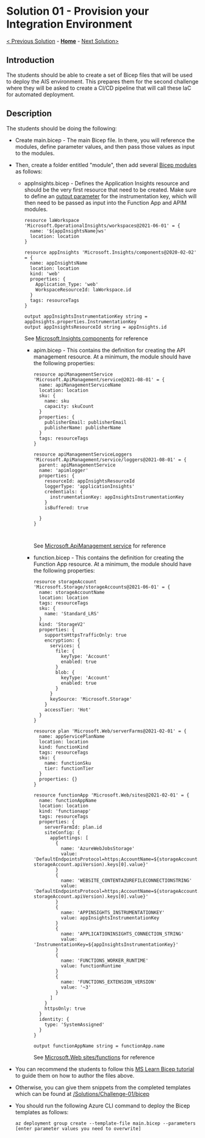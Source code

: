 # Solution 01 - Provision your Integration Environment

[< Previous Solution](./Solution-00.md) - **[Home](../readme.md)** - [Next Solution>](./Solution-02.md)

## Introduction

The students should be able to create a set of Bicep files that will be used to deploy the AIS environment.  This prepares them for the second challenge where they will be asked to create a CI/CD pipeline that will call these IaC for automated deployment.


## Description
The students should be doing the following:
- Create main.bicep - The main Bicep file.  In there, you will reference the modules, define parameter values, and then pass those values as input to the modules.

- Then, create a folder entitled "module", then add several [Bicep modules](https://docs.microsoft.com/en-us/azure/azure-resource-manager/bicep/modules) as follows:

  - appInsights.bicep - Defines the Application Insights resource and should be the very first resource that need to be created. Make sure to define an [output parameter](https://docs.microsoft.com/en-us/azure/azure-resource-manager/bicep/outputs?tabs=azure-powershell) for the instrumentation key, which will then need to be passed as input into the Function App and APIM modules. 

      ```
      resource laWorkspace 'Microsoft.OperationalInsights/workspaces@2021-06-01' = {
        name: '${appInsightsName}ws'
        location: location
      }

      resource appInsights 'Microsoft.Insights/components@2020-02-02' = {
        name: appInsightsName
        location: location
        kind: 'web'
        properties: {
          Application_Type: 'web'
          WorkspaceResourceId: laWorkspace.id
        }
        tags: resourceTags
      }

      output appInsightsInstrumentationKey string = appInsights.properties.InstrumentationKey
      output appInsightsResourceId string = appInsights.id
      ```

      See [Microsoft.Insights components](https://docs.microsoft.com/en-us/azure/templates/microsoft.insights/components?tabs=bicep) for reference


    - apim.bicep  - This contains the definition for creating the API management resource.  At a minimum, the module should have the following properties:

      ```
      resource apiManagementService 'Microsoft.ApiManagement/service@2021-08-01' = {
        name: apiManagementServiceName
        location: location
        sku: {
          name: sku
          capacity: skuCount
        }
        properties: {
          publisherEmail: publisherEmail
          publisherName: publisherName
        }
        tags: resourceTags
      }

      resource apiManagementServiceLoggers 'Microsoft.ApiManagement/service/loggers@2021-08-01' = {
        parent: apiManagementService
        name: 'apimlogger' 
        properties: {
          resourceId: appInsightsResourceId 
          loggerType: 'applicationInsights'
          credentials: {
            instrumentationKey: appInsightsInstrumentationKey
          }
          isBuffered: true 
          
        }
      }



      ```

      See [Microsoft.ApiManagement service](https://docs.microsoft.com/en-us/azure/templates/microsoft.apimanagement/service?tabs=bicep) for reference

    - function.bicep - This contains the definition for creating the Function App resource.  At a minimum, the module should have the following properties:

      ```
      resource storageAccount 'Microsoft.Storage/storageAccounts@2021-06-01' = {
        name: storageAccountName
        location: location
        tags: resourceTags
        sku: {
          name: 'Standard_LRS'
        }
        kind: 'StorageV2'
        properties: {
          supportsHttpsTrafficOnly: true
          encryption: {
            services: {
              file: {
                keyType: 'Account'
                enabled: true
              }
              blob: {
                keyType: 'Account'
                enabled: true
              }
            }
            keySource: 'Microsoft.Storage'
          }
          accessTier: 'Hot'
        }
      }

      resource plan 'Microsoft.Web/serverFarms@2021-02-01' = {
        name: appServicePlanName
        location: location
        kind: functionKind
        tags: resourceTags
        sku: {
          name: functionSku
          tier: functionTier
        }
        properties: {}
      }

      resource functionApp 'Microsoft.Web/sites@2021-02-01' = {
        name: functionAppName
        location: location
        kind: 'functionapp'
        tags: resourceTags
        properties: {
          serverFarmId: plan.id
          siteConfig: {
            appSettings: [
              {
                name: 'AzureWebJobsStorage'
                value: 'DefaultEndpointsProtocol=https;AccountName=${storageAccount.name};EndpointSuffix=${environment().suffixes.storage};AccountKey=${listKeys(storageAccount.id, storageAccount.apiVersion).keys[0].value}'
              }
              {
                name: 'WEBSITE_CONTENTAZUREFILECONNECTIONSTRING'
                value: 'DefaultEndpointsProtocol=https;AccountName=${storageAccount.name};EndpointSuffix=${environment().suffixes.storage};AccountKey=${listKeys(storageAccount.id, storageAccount.apiVersion).keys[0].value}'
              }
              {
                name: 'APPINSIGHTS_INSTRUMENTATIONKEY'
                value: appInsightsInstrumentationKey
              }
              {
                name: 'APPLICATIONINSIGHTS_CONNECTION_STRING'
                value: 'InstrumentationKey=${appInsightsInstrumentationKey}'
              }
              {
                name: 'FUNCTIONS_WORKER_RUNTIME'
                value: functionRuntime
              }
              {
                name: 'FUNCTIONS_EXTENSION_VERSION'
                value: '~3'
              }
            ]
          }
          httpsOnly: true
        }
        identity: {
          type: 'SystemAssigned'
        }  
      }

      output functionAppName string = functionApp.name
      ```

      See [Microsoft.Web sites/functions](https://docs.microsoft.com/en-us/azure/templates/microsoft.web/sites/functions?tabs=bicep) for reference

 
- You can recommend the students to follow this [MS Learn Bicep tutorial](https://docs.microsoft.com/en-us/learn/modules/build-first-bicep-template/8-exercise-refactor-template-modules?pivots=cli) to guide them on how to author the files above.

- Otherwise, you can give them snippets from the completed templates which can be found at [/Solutions/Challenge-01/bicep](./Solutions/Challenge-01/bicep)

- You should run the following Azure CLI command to deploy the Bicep templates as follows:

  ```
  az deployment group create --template-file main.bicep --parameters [enter parameter values you need to overwrite]
  ```

